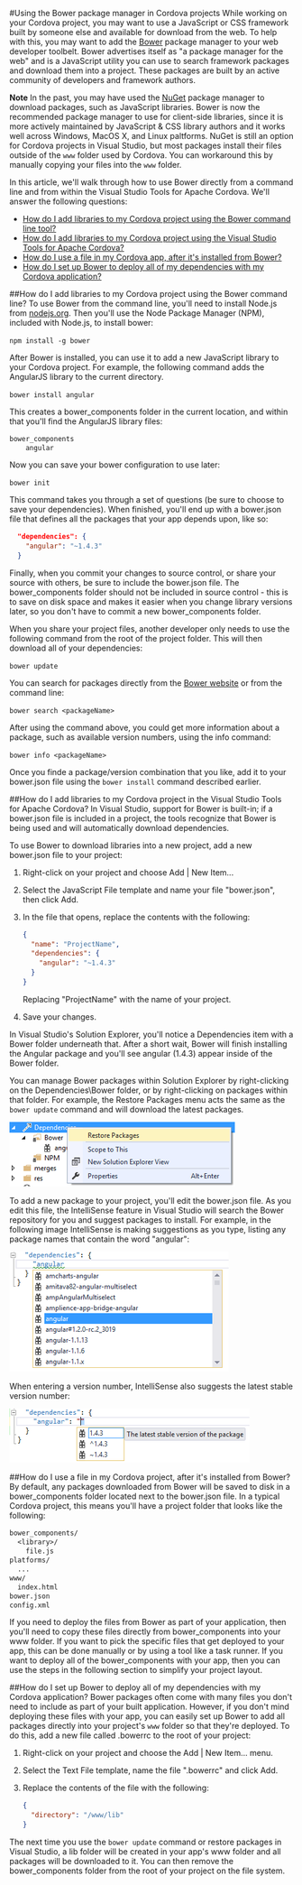 #Using the Bower package manager in Cordova projects
While working on your Cordova project, you may want to use a JavaScript or CSS framework built by someone else and available for download from the web. To help with this, you may want to add the [Bower](http://www.bower.io) package manager to your web developer toolbelt. Bower advertises itself as "a package manager for the web" and is a JavaScript utility you can use to search framework packages and download them into a project. These packages are built by an active community of developers and framework authors.

**Note** In the past, you may have used the [NuGet](http://www.nuget.org) package manager to download packages, such as JavaScript libraries. Bower is now the recommended package manager to use for client-side libraries, since it is more actively maintained by JavaScript & CSS library authors and it works well across Windows, MacOS X, and Linux paltforms. NuGet is still an option for Cordova projects in Visual Studio, but most packages install their files outside of the `www` folder used by Cordova. You can workaround this by manually copying your files into the `www` folder.

In this article, we'll walk through how to use Bower directly from a command line and from within the Visual Studio Tools for Apache Cordova. We'll answer the following questions:

- [How do I add libraries to my Cordova project using the Bower command line tool?](#cmdLine)
- [How do I add libraries to my Cordova project using the Visual Studio Tools for Apache Cordova?](#TACO)
- [How do I use a file in my Cordova app, after it's installed from Bower?](#useFile)
- [How do I set up Bower to deploy all of my dependencies with my Cordova application?](#downloadToWww)

##<a name="cmdLine"></a>How do I  add libraries to my Cordova project using the Bower command line?
To use Bower from the command line, you'll need to install Node.js from [nodejs.org](https://nodejs.org/). Then you'll use the Node Package Manager (NPM), included with Node.js, to install bower:

`npm install -g bower`

After Bower is installed, you can use it to add a new JavaScript library to your Cordova project. For example, the following command adds the AngularJS library to the current directory.

`bower install angular`

This creates a bower_components folder in the current location, and within that you'll find the AngularJS library files:

```
bower_components
    angular
``` 
Now you can save your bower configuration to use later:

`bower init`

This command takes you through a set of questions (be sure to choose to save your dependencies). When finished, you'll end up with a bower.json file that defines all the packages that your app depends upon, like so:

```JSON
  "dependencies": {
    "angular": "~1.4.3"
  }
```
Finally, when you commit your changes to source control, or share your source with others, be sure to include the bower.json file. The bower_components folder should not be included in source control - this is to save on disk space and makes it easier when you change library versions later, so you don't have to commit a new bower_components folder.

When you share your project files, another developer only needs to use the following command from the root of the project folder. This will then download all of your dependencies:

`bower update` 

You can search for packages directly from the [Bower website](http://stackoverflow.com/questions/1880321/why-does-the-260-character-path-length-limit-exist-in-windows) or from the command line:

`bower search <packageName>`

After using the command above, you could get more information about a package, such as available version numbers, using the info command:

`bower info <packageName>`

Once you finde a package/version combination that you like, add it to your bower.json file using the `bower install` command described earlier.

##<a name="TACO"></a>How do I add libraries to my Cordova project in the Visual Studio Tools for Apache Cordova?
In Visual Studio, support for Bower is built-in; if a bower.json file is included in a project, the tools recognize that Bower is being used and will automatically download dependencies.

To use Bower to download libraries into a new project, add a new bower.json file to your project:

1. Right-click on your project and choose Add | New Item...
2. Select the JavaScript File template and name your file "bower.json", then click Add.
3. In the file that opens, replace the contents with the following:

    ```JSON
    {
      "name": "ProjectName",
      "dependencies": {
        "angular": "~1.4.3"
      }
    }
    ```
    Replacing "ProjectName" with the name of your project.

4. Save your changes.

In Visual Studio's Solution Explorer, you'll notice a Dependencies item with a Bower folder underneath that. After a short wait, Bower will finish installing the Angular package and you'll see angular (1.4.3) appear inside of the Bower folder. 

You can manage Bower packages within Solution Explorer by right-clicking on the Dependencies\Bower folder, or by right-clicking on packages within that folder. For example, the Restore Packages menu acts the same as the `bower update` command and will download the latest packages.

![Restoring packages from the solution explorer menu](media/bower-solution-explorer-menu.png)

To add a new package to your project, you'll edit the bower.json file. As you edit this file, the IntelliSense feature in Visual Studio will search the Bower repository for you and suggest packages to install. For example, in the following image IntelliSense is making suggestions as you type, listing any package names that contain the word "angular":

![Visual Studio IntelliSense with suggestions for Bower package names](media/bower-package-intellisense.png)

When entering a version number, IntelliSense also suggests the latest stable version number:

![Visual Studio IntelliSense with suggestions for Bower package version numbers](media/bower-package-version-intellisense.png)

##<a name="useFile"></a>How do I use a file in my Cordova project, after it's installed from Bower?
By default, any packages downloaded from Bower will be saved to disk in a bower_components folder located next to the bower.json file. In a typical Cordova project, this means you'll have a project folder that looks like the following:

```
bower_components/
  <library>/
    file.js
platforms/
  ...
www/
  index.html
bower.json
config.xml
```

If you need to deploy the files from Bower as part of your application, then you'll need to copy these files directly from bower_components into your www folder. If you want to pick the specific files that get deployed to your app, this can be done manually or by using a tool like a task runner. If you want to deploy all of the bower_components with your app, then you can use the steps in the following section to simplify your project layout. 

##<a name="downloadToWww"></a>How do I set up Bower to deploy all of my dependencies with my Cordova application?
Bower packages often come with many files you don't need to include as part of your built application. However, if you don't mind deploying these files with your app, you can easily set up Bower to add all packages directly into your project's `www` folder so that they're deployed. To do this, add a new file called .bowerrc to the root of your project:

1. Right-click on your project and choose the Add | New Item... menu.
2. Select the Text File template, name the file ".bowerrc" and click Add.
3. Replace the contents of the file with the following:

    ```JSON
    {
      "directory": "/www/lib"
    }
    ```

The next time you use the `bower update` command or restore packages in Visual Studio, a lib folder will be created in your app's www folder and all packages will be downloaded to it. You can then remove the bower_components folder from the root of your project on the file system. 
